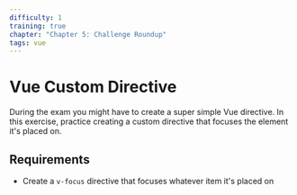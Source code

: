 ```yaml
---
difficulty: 1
training: true
chapter: "Chapter 5: Challenge Roundup"
tags: vue
---
```


# Vue Custom Directive

During the exam you might have to create a super simple Vue directive. In this exercise, practice creating a custom directive that focuses the element it's placed on.

## Requirements

- Create a `v-focus` directive that focuses whatever item it's placed on
